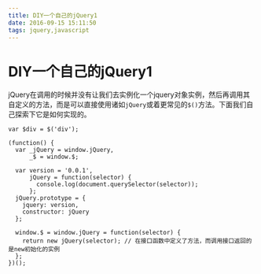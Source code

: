 ```yaml
---
title: DIY一个自己的jQuery1
date: 2016-09-15 15:11:50
tags: jquery,javascript
---
```


# DIY一个自己的jQuery1

jQuery在调用的时候并没有让我们去实例化一个jquery对象实例，然后再调用其自定义的方法，而是可以直接使用诸如`jQuery`或着更常见的`$()`方法。下面我们自己探索下它是如何实现的。

```
var $div = $('div');

(function() {
  var _jQuery = window.jQuery,
      _$ = window.$;

  var version = '0.0.1',
      jQuery = function(selector) {
        console.log(document.querySelector(selector));
      };
  jQuery.prototype = {
    jquery: version,
    constructor: jQuery
  };

  window.$ = window.jQuery = function(selector) {
    return new jQuery(selector); // 在接口函数中定义了方法，而调用接口返回的是new初始化的实例
  };
})();

```

